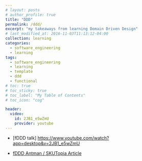```yaml
---
# layout: posts
# author_profile: true
title: "DDD"
permalink: /ddd/
excerpt: "my takeaways from learning Domain Driven Design"
# last_modified_at: 2016-11-03T11:13:12-04:00
collection: learning
categories:
  - software_engineering
  - learning
tags:
  - software_engineering
  - learning
  - template
  - ddd
  - functional
# toc: true
# toc_sticky: true
# toc_label: "My Table of Contents"
# toc_icon: "cog"

header:
  video:
    id: 2JB1_e5wZmU
    provider: youtube
---
```


- [fDDD talk] https://www.youtube.com/watch?app=desktop&v=2JB1_e5wZmU

- [fDDD Antman / SKUTopia Article](https://antman-does-software.com/functional-domain-driven-design-simplified)
